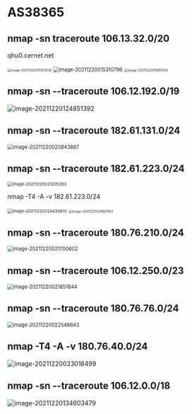 

# AS38365

## nmap -sn traceroute 106.13.32.0/20 

qhu0.cernet.net 

<img src="C:\Users\ligeo\AppData\Roaming\Typora\typora-user-images\image-20211220015502639.png" alt="image-20211220015502639" style="zoom:50%;" />

<img src="C:\Users\ligeo\AppData\Roaming\Typora\typora-user-images\image-20211220015310796.png" alt="image-20211220015310796" style="zoom:80%;" />

<img src="C:\Users\ligeo\AppData\Roaming\Typora\typora-user-images\image-20211220015655144.png" alt="image-20211220015655144" style="zoom: 50%;" />

## nmap -sn --traceroute 106.12.192.0/19

![image-20211220124851392](C:\Users\ligeo\AppData\Roaming\Typora\typora-user-images\image-20211220124851392.png)





## nmap -sn --traceroute 182.61.131.0/24

<img src="C:\Users\ligeo\AppData\Roaming\Typora\typora-user-images\image-20211220020843867.png" alt="image-20211220020843867" style="zoom:80%;" />



## nmap -sn --traceroute 182.61.223.0/24

<img src="C:\Users\ligeo\AppData\Roaming\Typora\typora-user-images\image-20211220021205293.png" alt="image-20211220021205293" style="zoom: 67%;" />

nmap -T4 -A -v 182.61.223.0/24

<img src="C:\Users\ligeo\AppData\Roaming\Typora\typora-user-images\image-20211220024430610.png" alt="image-20211220024430610" style="zoom:67%;" />

<img src="C:\Users\ligeo\AppData\Roaming\Typora\typora-user-images\image-20211220024604163.png" alt="image-20211220024604163" style="zoom:50%;" />



## nmap -sn --traceroute 180.76.210.0/24

<img src="C:\Users\ligeo\AppData\Roaming\Typora\typora-user-images\image-20211220021700602.png" alt="image-20211220021700602" style="zoom:80%;" />



## nmap -sn --traceroute 106.12.250.0/23

<img src="C:\Users\ligeo\AppData\Roaming\Typora\typora-user-images\image-20211220021851844.png" alt="image-20211220021851844" style="zoom:80%;" />



## nmap -sn --traceroute 180.76.76.0/24

<img src="C:\Users\ligeo\AppData\Roaming\Typora\typora-user-images\image-20211220022548643.png" alt="image-20211220022548643" style="zoom:80%;" />



## nmap -T4 -A -v 180.76.40.0/24

![image-20211220033018499](C:\Users\ligeo\AppData\Roaming\Typora\typora-user-images\image-20211220033018499.png)

## nmap -sn --traceroute 106.12.0.0/18

![image-20211220134603479](C:\Users\ligeo\AppData\Roaming\Typora\typora-user-images\image-20211220134603479.png)